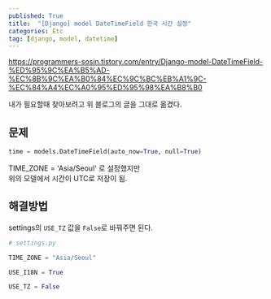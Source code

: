 ```yaml
---
published: True
title:  "[Django] model DateTimeField 한국 시간 설정"
categories: Etc
tag: [django, model, datetime]
---
```


<https://programmers-sosin.tistory.com/entry/Django-model-DateTimeField-%ED%95%9C%EA%B5%AD-%EC%8B%9C%EA%B0%84%EC%9C%BC%EB%A1%9C-%EC%84%A4%EC%A0%95%ED%95%98%EA%B8%B0>

내가 필요할때 찾아보려고 위 블로그의 글을 그대로 옮겼다.  

## 문제

```py
time = models.DateTimeField(auto_now=True, null=True)
```

TIME_ZONE = 'Asia/Seoul' 로 설정했지만  
위의 모델에서 시간이 UTC로 저장이 됨.  

## 해결방법

settings의 ```USE_TZ``` 값을 ```False```로 바꿔주면 된다.

```py
# settings.py

TIME_ZONE = "Asia/Seoul"

USE_I18N = True

USE_TZ = False
```

